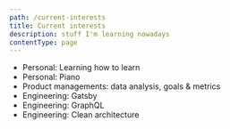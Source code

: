 ```yaml
---
path: /current-interests
title: Current interests
description: stuff I'm learning nowadays
contentType: page
---
```


- Personal: Learning how to learn
- Personal: Piano
- Product managements: data analysis, goals & metrics
- Engineering: Gatsby
- Engineering: GraphQL
- Engineering: Clean architecture

